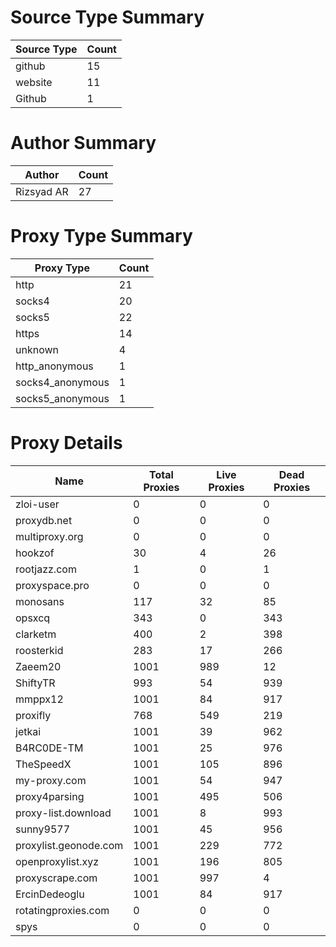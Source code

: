# Source Type Summary

| Source Type | Count |
|-------------|-------|
| github | 15 |
| website | 11 |
| Github | 1 |


# Author Summary

| Author | Count |
|--------|-------|
| Rizsyad AR | 27 |


# Proxy Type Summary

| Proxy Type | Count |
|------------|-------|
| http | 21 |
| socks4 | 20 |
| socks5 | 22 |
| https | 14 |
| unknown | 4 |
| http_anonymous | 1 |
| socks4_anonymous | 1 |
| socks5_anonymous | 1 |


# Proxy Details

| Name | Total Proxies | Live Proxies | Dead Proxies |
|------|---------------|--------------|---------------|
| zloi-user | 0 | 0 | 0 |
| proxydb.net | 0 | 0 | 0 |
| multiproxy.org | 0 | 0 | 0 |
| hookzof | 30 | 4 | 26 |
| rootjazz.com | 1 | 0 | 1 |
| proxyspace.pro | 0 | 0 | 0 |
| monosans | 117 | 32 | 85 |
| opsxcq | 343 | 0 | 343 |
| clarketm | 400 | 2 | 398 |
| roosterkid | 283 | 17 | 266 |
| Zaeem20 | 1001 | 989 | 12 |
| ShiftyTR | 993 | 54 | 939 |
| mmppx12 | 1001 | 84 | 917 |
| proxifly | 768 | 549 | 219 |
| jetkai | 1001 | 39 | 962 |
| B4RC0DE-TM | 1001 | 25 | 976 |
| TheSpeedX | 1001 | 105 | 896 |
| my-proxy.com | 1001 | 54 | 947 |
| proxy4parsing | 1001 | 495 | 506 |
| proxy-list.download | 1001 | 8 | 993 |
| sunny9577 | 1001 | 45 | 956 |
| proxylist.geonode.com | 1001 | 229 | 772 |
| openproxylist.xyz | 1001 | 196 | 805 |
| proxyscrape.com | 1001 | 997 | 4 |
| ErcinDedeoglu | 1001 | 84 | 917 |
| rotatingproxies.com | 0 | 0 | 0 |
| spys | 0 | 0 | 0 |
